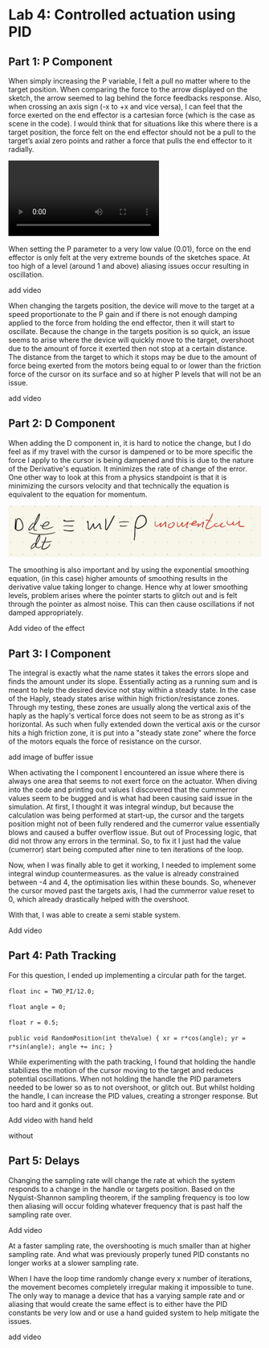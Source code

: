 # Lab 4: Controlled actuation using PID

## Part 1: P Component

 When simply increasing the P variable, I felt a pull no matter where to the target position. When comparing the force to the arrow displayed on the sketch, the arrow seemed to lag behind the force feedbacks response. Also, when crossing an axis sign (-x to +x and vice versa), I can feel that the force exerted on the end effector is a cartesian force (which is the case as scene in the code). I would think that for situations like this where there is a target position, the force felt on the end effector should not be a pull to the target’s axial zero points and rather a force that pulls the end effector to it radially.
 
![](./videos/vid_1.mp4) 
 
 When setting the P parameter to a very low value (0.01), force on the end effector is only felt at the very extreme bounds of the sketches space. At too high of a level (around 1 and above) aliasing issues occur resulting in oscillation. 
 
add video
 
 When changing the targets position, the device will move to the target at a speed proportionate to the P gain and if there is not enough damping applied to the force from holding the end effector, then it will start to oscillate. Because the change in the targets position is so quick, an issue seems to arise where the device will quickly move to the target, overshoot due to the amount of force it exerted then not stop at a certain distance. The distance from the target to which it stops may be due to the amount of force being exerted from the motors being equal to or lower than the friction force of the cursor on its surface and so at higher P levels that will not be an issue.
 
 add video
 
## Part 2: D Component

When adding the D component in, it is hard to notice the change, but I do feel as if my travel with the cursor is dampened or to be more specific the force I apply to the cursor is being dampened and this is due to the nature of the Derivative's equation. It minimizes the rate of change of the error. One other way to look at this from a physics standpoint is that it is minimizing the cursors velocity and that technically the equation is equivalent to the equation for momentum.

![](./images/DComponent.png)

The smoothing is also important and by using the exponential smoothing equation, (in this case) higher amounts of smoothing results in the derivative value taking longer to change. Hence why at lower smoothing levels, problem arises where the pointer starts to glitch out and is felt through the pointer as almost noise. This can then cause oscillations if not damped appropriately.

Add video of the effect

## Part 3: I Component

The integral is exactly what the name states it takes the errors slope and finds the amount under its slope. Essentially acting as a running sum and is meant to help the desired device not stay within a steady state. In the case of the Haply, steady states arise within high friction/resistance zones. Through my testing, these zones are usually along the vertical axis of the haply as the haply's vertical force does not seem to be as strong as it's horizontal. As such when fully extended down the vertical axis or the cursor hits a high friction zone, it is put into a "steady state zone" where the force of the motors equals the force of resistance on the cursor.

add image of buffer issue 

When activating the I component I encountered an issue where there is always one area that seems to not exert force on the actuator. When diving into the code and printing out values I discovered that the cummerror values seem to be bugged and is what had been causing said issue in the simulation. At first, I thought it was integral windup, but because the calculation was being performed at start-up, the cursor and the targets position might not of been fully rendered and the cumerror value essentially blows and caused a buffer overflow issue. But out of Processing logic, that did not throw any errors in the terminal. So, to fix it I just had the value (cumerror) start being computed after nine to ten iterations of the loop.

Now, when I was finally able to get it working, I needed to implement some integral windup countermeasures. as the value is already constrained between -4 and 4, the optimisation lies within these bounds. So, whenever the cursor moved past the targets axis, I had the cummerror value reset to 0, which already drastically helped with the overshoot.

With that, I was able to create a semi stable system.

Add video 

## Part 4: Path Tracking
For this question, I ended up implementing a circular path for the target.


`float inc = TWO_PI/12.0;`

`float angle = 0;`

`float r = 0.5;`

`public void RandomPosition(int theValue) {
      xr = r*cos(angle);
      yr = r*sin(angle);
      angle += inc;
}`

While experimenting with the path tracking, I found that holding the handle stabilizes the motion of the cursor moving to the target and reduces potential oscillations. When not holding the handle the PID parameters needed to be lower so as to not overshoot, or glitch out. But whilst holding the handle, I can increase the PID values, creating a stronger response. But too hard and it gonks out.

Add video with hand held

without


## Part 5: Delays

Changing the sampling rate will change the rate at which the system responds to a change in the handle or targets position. Based on the Nyquist-Shannon sampling theorem, if the sampling frequency is too low then aliasing will occur folding whatever frequency that is past half the sampling rate over.

Add video

At a faster sampling rate, the overshooting is much smaller than at higher sampling rate. And what was previously properly tuned PID constants no longer works at a slower sampling rate.

When I have the loop time randomly change every x number of iterations, the movement becomes completely irregular making it impossible to tune. The only way to manage a device that has a varying sample rate and or aliasing that would create the same effect is to either have the PID constants be very low and or use a hand guided system to help mitigate the issues.

add video
